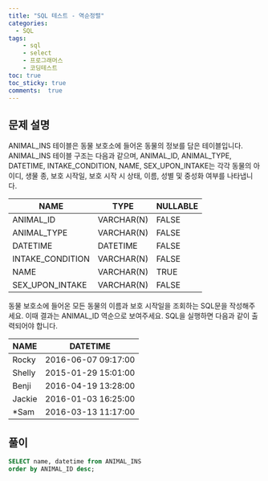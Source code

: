 ```yaml
---
title: "SQL 테스트 - 역순정렬"
categories: 
  - SQL
tags: 
    - sql
    - select
    - 프로그래머스
    - 코딩테스트
toc: true
toc_sticky: true
comments:  true
---
```


## 문제 설명
ANIMAL_INS 테이블은 동물 보호소에 들어온 동물의 정보를 담은 테이블입니다. ANIMAL_INS 테이블 구조는 다음과 같으며, ANIMAL_ID, ANIMAL_TYPE, DATETIME, INTAKE_CONDITION, NAME, SEX_UPON_INTAKE는 각각 동물의 아이디, 생물 종, 보호 시작일, 보호 시작 시 상태, 이름, 성별 및 중성화 여부를 나타냅니다.  

| NAME             | TYPE       | NULLABLE |
|------------------|------------|----------|
| ANIMAL_ID        | VARCHAR(N) | FALSE    |
| ANIMAL_TYPE      | VARCHAR(N) | FALSE    |
| DATETIME         | DATETIME   | FALSE    |
| INTAKE_CONDITION | VARCHAR(N) | FALSE    |
| NAME             | VARCHAR(N) | TRUE     |
| SEX_UPON_INTAKE  | VARCHAR(N) | FALSE    |
  
동물 보호소에 들어온 모든 동물의 이름과 보호 시작일을 조회하는 SQL문을 작성해주세요. 이때 결과는 ANIMAL_ID 역순으로 보여주세요. SQL을 실행하면 다음과 같이 출력되어야 합니다.  
  
| NAME   | DATETIME            |
|--------|---------------------|
| Rocky  | 2016-06-07 09:17:00 |
| Shelly | 2015-01-29 15:01:00 |
| Benji  | 2016-04-19 13:28:00 |
| Jackie | 2016-01-03 16:25:00 |
| *Sam   | 2016-03-13 11:17:00 |

##  풀이
```sql
SELECT name, datetime from ANIMAL_INS 
order by ANIMAL_ID desc;
```